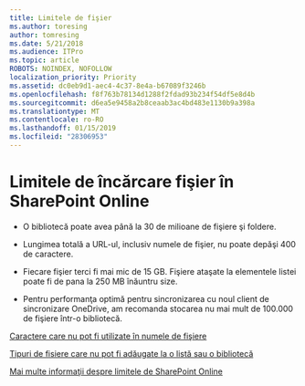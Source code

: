 ```yaml
---
title: Limitele de fişier
ms.author: toresing
author: tomresing
ms.date: 5/21/2018
ms.audience: ITPro
ms.topic: article
ROBOTS: NOINDEX, NOFOLLOW
localization_priority: Priority
ms.assetid: dc0eb9d1-aec4-4c37-8e4a-b67089f3246b
ms.openlocfilehash: f8f763b78134d1288f2fdad93b234f54df5e8d4b
ms.sourcegitcommit: d6ea5e9458a2b8ceaab3ac4bd483e1130b9a398a
ms.translationtype: MT
ms.contentlocale: ro-RO
ms.lasthandoff: 01/15/2019
ms.locfileid: "28306953"
---
```

# <a name="file-upload-limits-in-sharepoint-online"></a>Limitele de încărcare fişier în SharePoint Online

- O bibliotecă poate avea până la 30 de milioane de fişiere şi foldere.
    
- Lungimea totală a URL-ul, inclusiv numele de fişier, nu poate depăşi 400 de caractere.
    
- Fiecare fişier terci fi mai mic de 15 GB. Fişiere ataşate la elementele listei poate fi de pana la 250 MB înăuntru size.
    
- Pentru performanţa optimă pentru sincronizarea cu noul client de sincronizare OneDrive, am recomanda stocarea nu mai mult de 100.000 de fişiere într-o bibliotecă. 
    
[Caractere care nu pot fi utilizate în numele de fişiere](https://go.microsoft.com/fwlink/?linkid=866430)
  
[Tipuri de fisiere care nu pot fi adăugate la o listă sau o bibliotecă](https://go.microsoft.com/fwlink/?linkid=273757)
  
[Mai multe informaţii despre limitele de SharePoint Online](https://go.microsoft.com/fwlink/?linkid=271273)
  


